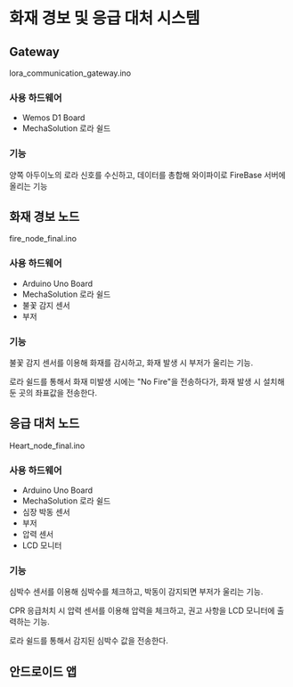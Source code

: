# 화재 경보 및 응급 대처 시스템

## Gateway
lora_communication_gateway.ino

### 사용 하드웨어
* Wemos D1 Board
* MechaSolution 로라 쉴드

### 기능
양쪽 아두이노의 로라 신호를 수신하고, 데이터를 총합해 와이파이로 FireBase 서버에 올리는 기능


## 화재 경보 노드
fire_node_final.ino

### 사용 하드웨어
* Arduino Uno Board
* MechaSolution 로라 쉴드
* 불꽃 감지 센서
* 부저

### 기능
불꽃 감지 센서를 이용해 화재를 감시하고, 화재 발생 시 부저가 울리는 기능.

로라 쉴드를 통해서 화재 미발생 시에는 "No Fire"을 전송하다가, 화재 발생 시 설치해둔 곳의 좌표값을 전송한다.


## 응급 대처 노드
Heart_node_final.ino

### 사용 하드웨어
* Arduino Uno Board
* MechaSolution 로라 쉴드
* 심장 박동 센서
* 부저
* 압력 센서
* LCD 모니터

### 기능
심박수 센서를 이용해 심박수를 체크하고, 박동이 감지되면 부저가 울리는 기능.

CPR 응급처치 시 압력 센서를 이용해 압력을 체크하고, 권고 사항을 LCD 모니터에 출력하는 기능.

로라 쉴드를 통해서 감지된 심박수 값을 전송한다.


## 안드로이드 앱
